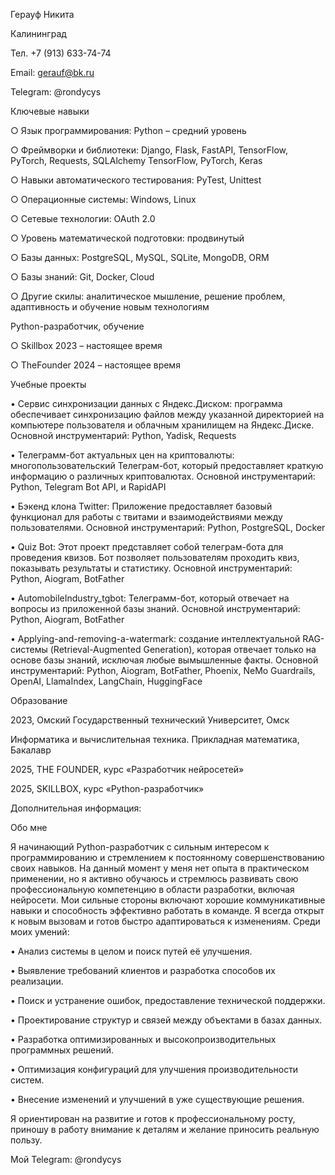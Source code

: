 Герауф Никита

Калининград

Тел. +7 (913) 633-74-74

Email: gerauf@bk.ru

Telegram: @rondycys


Ключевые навыки

○	Язык программирования: Python – средний уровень

○	Фреймворки и библиотеки: Django, Flask, FastAPI, TensorFlow, PyTorch, Requests, SQLAlchemy
TensorFlow, PyTorch, Keras

○	Навыки автоматического тестирования: PyTest, Unittest
	
○	Операционные системы: Windows, Linux

○	Сетевые технологии: OAuth 2.0

○	Уровень математической подготовки: продвинутый

○	Базы данных: PostgreSQL, MySQL, SQLite, MongoDB, ORM

○	Базы знаний: Git, Docker, Cloud

○	Другие скилы: аналитическое мышление, решение проблем, адаптивность и обучение новым технологиям




Python-разработчик, обучение				

○	Skillbox  					2023 – настоящее время

○	TheFounder					2024 – настоящее время

Учебные проекты				


•	Сервис синхронизации данных с Яндекс.Диском: программа обеспечивает синхронизацию файлов между указанной директорией на компьютере пользователя и облачным хранилищем на Яндекс.Диске. 
Основной инструментарий: Python, Yadisk, Requests

•	Телеграмм-бот актуальных цен на криптовалюты: многопользовательский Телеграм-бот, который предоставляет краткую информацию о различных криптовалютах.
Основной инструментарий: Python, Telegram Bot API, и RapidAPI

•	Бэкенд клона Twitter: Приложение предоставляет базовый функционал для работы с твитами и взаимодействиями между пользователями.
Основной инструментарий: Python, PostgreSQL, Docker

•	Quiz Bot: Этот проект представляет собой телеграм-бота для проведения квизов. Бот позволяет пользователям проходить квиз, показывать результаты и статистику.
Основной инструментарий: Python, Aiogram, BotFather

•	AutomobileIndustry_tgbot: Телеграмм-бот, который отвечает на вопросы из приложенной базы знаний.
Основной инструментарий: Python, Aiogram, BotFather

•	Applying-and-removing-a-watermark: создание интеллектуальной RAG-системы (Retrieval-Augmented Generation), которая отвечает только на основе базы знаний, исключая любые вымышленные факты.
Основной инструментарий: Python, Aiogram, BotFather, Phoenix, NeMo Guardrails, OpenAI, LlamaIndex, LangChain, HuggingFace




Образование

2023, Омский Государственный технический Университет, Омск

Информатика и вычислительная техника. Прикладная математика, Бакалавр

2025, THE FOUNDER, курс «Разработчик нейросетей»

2025, SKILLBOX, курс «Python-разработчик»


Дополнительная информация:

Обо мне

Я начинающий Python-разработчик с сильным интересом к программированию и стремлением к постоянному совершенствованию своих навыков. На данный момент у меня нет опыта в практическом применении, но я активно обучаюсь и стремлюсь развивать свою профессиональную компетенцию в области разработки, включая нейросети. Мои сильные стороны включают хорошие коммуникативные навыки и способность эффективно работать в команде. Я всегда открыт к новым вызовам и готов быстро адаптироваться к изменениям.
Среди моих умений:

•	Анализ системы в целом и поиск путей её улучшения.

•	Выявление требований клиентов и разработка способов их реализации.

•	Поиск и устранение ошибок, предоставление технической поддержки.

•	Проектирование структур и связей между объектами в базах данных.

•	Разработка оптимизированных и высокопроизводительных программных решений.

•	Оптимизация конфигураций для улучшения производительности систем.

•	Внесение изменений и улучшений в уже существующие решения.

Я ориентирован на развитие и готов к профессиональному росту, приношу в работу внимание к деталям и желание приносить реальную пользу.

Мой Telegram: @rondycys
